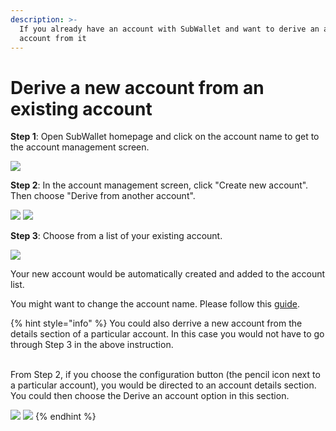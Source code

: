 ```yaml
---
description: >-
  If you already have an account with SubWallet and want to derive an additional
  account from it
---
```


# Derive a new account from an existing account

**Step 1**: Open SubWallet homepage and click on the account name to get to the account management screen.

![](<../../.gitbook/assets/image (63) (1).png>)

**Step 2**: In the account management screen, click "Create new account". Then choose "Derive from another account".

![](<../../.gitbook/assets/image (59) (2).png>) ![](<../../.gitbook/assets/image (43) (1).png>)

**Step 3**: Choose from a list of your existing account.

![](<../../.gitbook/assets/image (24) (4).png>)

Your new account would be automatically created and added to the account list.&#x20;

You might want to change the account name. Please follow this [guide](switch-between-accounts-and-change-account-name.md).



{% hint style="info" %}
You could also derrive a new account from the details section of a particular account. In this case you would not have to go through Step 3 in the above instruction.&#x20;

\
From Step 2, if you choose the configuration button (the pencil icon next to a particular account), you would be directed to an account details section. You could then choose the Derive an account option in this section.&#x20;

![](<../../.gitbook/assets/image (40) (3).png>) ![](<../../.gitbook/assets/image (7) (4).png>)
{% endhint %}



